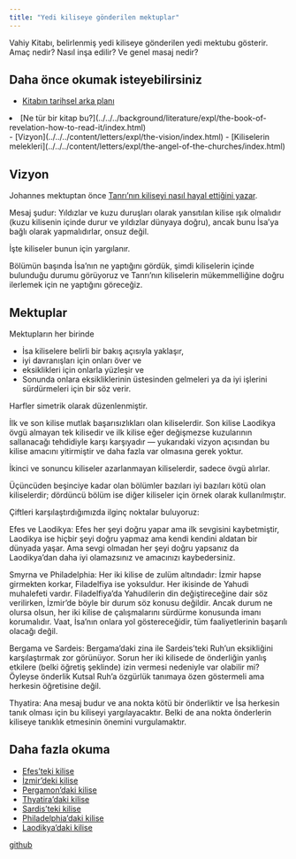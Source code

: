 ```yaml
---
title: "Yedi kiliseye gönderilen mektuplar"
---
```



Vahiy Kitabı, belirlenmiş yedi kiliseye gönderilen yedi mektubu gösterir. Amaç nedir? Nasıl inşa edilir? Ve genel masaj nedir?


## Daha önce okumak isteyebilirsiniz

<a name="cf1d"></a>
- [Kitabın tarihsel arka planı](../../../background/history/expl/pax-romana-key-to-understand-the-book-of-revelation/index.html)
<li id="5898">[Ne tür bir kitap bu?](../../../background/literature/expl/the-book-of-revelation-how-to-read-it/index.html)</li>- [Vizyon](../../../content/letters/expl/the-vision/index.html)
- [Kiliselerin melekleri](../../../content/letters/expl/the-angel-of-the-churches/index.html)



## Vizyon

<a name="12bf"></a>
Johannes mektuptan önce [Tanrı’nın kiliseyi nasıl hayal ettiğini yazar](../../../content/letters/expl/the-vision/index.html).

Mesaj şudur: Yıldızlar ve kuzu duruşları olarak yansıtılan kilise ışık olmalıdır (kuzu kilisenin içinde durur ve yıldızlar dünyaya doğru), ancak bunu İsa’ya bağlı olarak yapmalıdırlar, onsuz değil.

İşte kiliseler bunun için yargılanır.

Bölümün başında İsa’nın ne yaptığını gördük, şimdi kiliselerin içinde bulunduğu durumu görüyoruz ve Tanrı’nın kiliselerin mükemmelliğine doğru ilerlemek için ne yaptığını göreceğiz.


## Mektuplar

<a name="e24f"></a>
Mektupların her birinde

- İsa kiliselere belirli bir bakış açısıyla yaklaşır,
- iyi davranışları için onları över ve
- eksiklikleri için onlarla yüzleşir ve
- Sonunda onlara eksikliklerinin üstesinden gelmeleri ya da iyi işlerini sürdürmeleri için bir söz verir.


Harfler simetrik olarak düzenlenmiştir.

İlk ve son kilise mutlak başarısızlıkları olan kiliselerdir. Son kilise Laodikya övgü almayan tek kilisedir ve ilk kilise eğer değişmezse kuzularının sallanacağı tehdidiyle karşı karşıyadır — yukarıdaki vizyon açısından bu kilise amacını yitirmiştir ve daha fazla var olmasına gerek yoktur.

İkinci ve sonuncu kiliseler azarlanmayan kiliselerdir, sadece övgü alırlar.

Üçüncüden beşinciye kadar olan bölümler bazıları iyi bazıları kötü olan kiliselerdir; dördüncü bölüm ise diğer kiliseler için örnek olarak kullanılmıştır.

Çiftleri karşılaştırdığımızda ilginç noktalar buluyoruz:

Efes ve Laodikya: Efes her şeyi doğru yapar ama ilk sevgisini kaybetmiştir, Laodikya ise hiçbir şeyi doğru yapmaz ama kendi kendini aldatan bir dünyada yaşar. Ama sevgi olmadan her şeyi doğru yapsanız da Laodikya’dan daha iyi olamazsınız ve amacınızı kaybedersiniz.

Smyrna ve Philadelphia: Her iki kilise de zulüm altındadır: İzmir hapse girmekten korkar, Filadelfiya ise yoksuldur. Her ikisinde de Yahudi muhalefeti vardır. Filadelfiya’da Yahudilerin din değiştireceğine dair söz verilirken, İzmir’de böyle bir durum söz konusu değildir. Ancak durum ne olursa olsun, her iki kilise de çalışmalarını sürdürme konusunda imanı korumalıdır. Vaat, İsa’nın onlara yol göstereceğidir, tüm faaliyetlerinin başarılı olacağı değil.

Bergama ve Sardeis: Bergama’daki zina ile Sardeis’teki Ruh’un eksikliğini karşılaştırmak zor görünüyor. Sorun her iki kilisede de önderliğin yanlış etkilere (belki öğretiş şeklinde) izin vermesi nedeniyle var olabilir mi? Öyleyse önderlik Kutsal Ruh’a özgürlük tanımaya özen göstermeli ama herkesin öğretisine değil.

Thyatira: Ana mesaj budur ve ana nokta kötü bir önderliktir ve İsa herkesin tanık olması için bu kiliseyi yargılayacaktır. Belki de ana nokta önderlerin kiliseye tanıklık etmesinin önemini vurgulamaktır.


## Daha fazla okuma

<a name="f6db"></a>
- [Efes’teki kilise](../../../content/letters/expl/the-letter-to-the-church-in-ephesus/index.html)
- [İzmir’deki kilise](../../../content/letters/expl/the-letter-to-the-church-in-smyrna/index.html)
- [Pergamon’daki kilise](../../../content/letters/expl/the-letter-to-the-church-in-pergamon/index.html)
- [Thyatira’daki kilise](../../../content/letters/expl/the-letter-to-the-church-in-thyatira/index.html)
- [Sardis’teki kilise](../../../content/letters/expl/the-letter-to-the-church-in-sardis/index.html)
- [Philadelphia’daki kilise](../../../content/letters/expl/the-letter-to-the-church-in-philadelphia/index.html)
- [Laodikya’daki kilise](../../../content/letters/expl/the-letter-to-the-church-in-laodicea/index.html)







[github](https://github.com/revelation-today/revelation-today/blob/main/exampleSite/content/docs/content/letters/expl/the-letters-to-the-seven-churches.tr.md)
